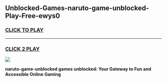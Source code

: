 
## Unblocked-Games-naruto-game-unblocked-Play-Free-ewys0
<h3>
<a href="https://premium76.site?title=naruto-game-unblocked&ref=21A">CLICK TO PLAY</a></h3>
<hr>

<h3>
<a href="https://premium76.site?title=naruto-game-unblocked&ref=21A">CLICK 2 PLAY</a>
  
</h3>

<a href="https://premium76.site?title=naruto-game-unblocked&ref=21A"><img src="https://clearcache.store/games.png"></a>


**naruto-game-unblocked games unblocked: Your Gateway to Fun and Accessible Online Gaming**
